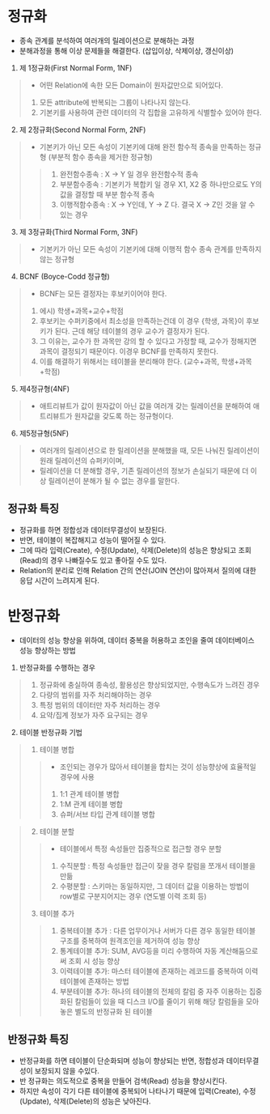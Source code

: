 # 정규화
- 종속 관계를 분석하여 여러개의 릴레이션으로 분해하는 과정 
- 분해과정을 통해 이상 문제들을 해결한다. (삽입이상, 삭제이상, 갱신이상)

1. 제 1정규화(First Normal Form, 1NF)
> - 어떤 Relation에 속한 모든 Domain이 원자값만으로 되어있다.
> 1. 모든 attribute에 반복되는 그룹이 나타나지 않는다.
> 2. 기본키를 사용하여 관련 데이터의 각 집합을 고유하게 식별할수 있어야 한다.
2. 제 2정규화(Second Normal Form, 2NF)
> - 기본키가 아닌 모든 속성이 기본키에 대해 완전 함수적 종속을 만족하는 정규형 (부분적 함수 종속을 제거한 정규형)
>> 1. 완전함수종속 : X -> Y 일 경우 완전함수적 종속
>> 2. 부분함수종속 : 기본키가 복합키 일 경우 X1, X2 중 하나만으로도 Y의 값을 결정할 때 부분 함수적 종속
>> 3. 이행적함수종속 : X -> Y인데, Y -> Z 다. 결국 X -> Z인 것을 알 수 있는 경우
3. 제 3정규화(Third Normal Form, 3NF)
> - 기본키가 아닌 모든 속성이 기본키에 대해 이행적 함수 종속 관계를 만족하지 않는 정규형
4. BCNF (Boyce-Codd 정규형)
> - BCNF는 모든 결정자는 후보키이어야 한다. 
> 1. 에시) 학생+과목+교수+학점
> 2. 후보키는 수퍼키중에서 최소성을 만족하는건데 이 경우 {학생, 과목}이 후보키가 된다. 근데 해당 테이블의 경우 교수가 결정자가 된다.
> 3. 그 이유는, 교수가 한 과목만 강의 할 수 있다고 가정할 때, 교수가 정해지면 과목이 결정되기 때문이다. 이경우 BCNF를 만족하지 못한다.
> 4. 이를 해결하기 위해서는 테이블을 분리해야 한다. (교수+과목, 학생+과목+학점)
5. 제4정규형(4NF)
> - 애트리뷰트가 값이 원자값이 아닌 값을 여러개 갖는 릴레이션을 분해하여 애트리뷰트가 원자값을 갖도록 하는 정규형이다.
6. 제5정규형(5NF)
> - 여러개의 릴레이션으로 한 릴레이션을 분해했을 때, 모든 나눠진 릴레이션이 원래 릴레이션의 슈퍼키이며,
> - 릴레이션을 더 분해할 경우, 기존 릴레이션의 정보가 손실되기 때문에 더 이상 릴레이션이 분해가 될 수 없는 경우를 말한다.

## 정규화 특징
- 정규화를 하면 정합성과 데이터무결성이 보장된다. 
- 반면, 테이블이 복잡해지고 성능이 떨어질 수 있다. 
- 그에 따라 입력(Create), 수정(Update), 삭제(Delete)의 성능은 향상되고 조회(Read)의 경우 나빠질수도 있고 좋아질 수도 있다.
- Relation의 분리로 인해 Relation 간의 연산(JOIN 연산)이 많아져서 질의에 대한 응답 시간이 느려지게 된다.

# 반정규화
- 데이터의 성능 향상을 위하여, 데이터 중복을 허용하고 조인을 줄여 데이터베이스 성능 향상하는 방법

1. 반정규화를 수행하는 경우
> 1. 정규화에 충실하여 종속성, 활용성은 향상되었지만, 수행속도가 느려진 경우
> 2. 다량의 범위를 자주 처리해야하는 경우
> 3. 특정 범위의 데이터만 자주 처리하는 경우
> 4. 요약/집계 정보가 자주 요구되는 경우

2. 테이블 반정규화 기법
> 1. 테이블 병합
>> - 조인되는 경우가 많아서 테이블을 합치는 것이 성능향상에 효율적일 경우에 사용
>> 1. 1:1 관계 테이블 병합
>> 2. 1:M 관계 테이블 병합
>> 3. 슈퍼/서브 타입 관계 테이블 병합

> 2. 테이블 분할
>> - 테이블에서 특정 속성들만 집중적으로 접근할 경우 분할
>> 1. 수직분할 : 특정 속성들만 접근이 잦을 경우 칼럼을 쪼개서 테이블을 만듦
>> 2. 수평분할 : 스키마는 동일하지만, 그 데이터 값을 이용하는 방법이 row별로 구분지어지는 경우 (연도별 이력 조회 등)
> 3. 테이블 추가
>> 1. 중복테이블 추가 : 다른 업무이거나 서버가 다른 경우 동일한 테이블 구조를 중복하여 원격조인을 제거하여 성능 향상
>> 2. 통계테이블 추가: SUM, AVG등을 미리 수행하여 자동 계산해둠으로써 조회 시 성능 향상
>> 3. 이력테이블 추가: 마스터 테이블에 존재하는 레코드를 중복하여 이력테이블에 존재하는 방법
>> 4. 부분테이블 추가: 하나의 테이블의 전체의 칼럼 중 자주 이용하는 집중화된 칼럼들이 있을 때 디스크 I/O를 줄이기 위해 해당 칼럼들을 모아 놓은 별도의 반정규화 된 테이블

## 반정규화 특징  
- 반정규화를 하면 테이블이 단순화되며 성능이 향상되는 반면, 정합성과 데이터무결성이 보장되지 않을 수있다.
- 반 정규화는 의도적으로 중복을 만들어 검색(Read) 성능을 향상시킨다. 
- 하지만 속성이 각기 다른 테이블에 중복되어 나타나기 때문에 입력(Create), 수정(Update), 삭제(Delete)의 성능은 낮아진다.

